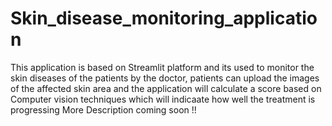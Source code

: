 # Skin_disease_monitoring_application
This application is based on Streamlit platform and its used to monitor the skin diseases of the patients by the doctor, patients can upload the images of the affected skin area and the application will calculate a score based on Computer vision techniques which will indicaate how well the treatment is progressing
More Description coming soon !!
